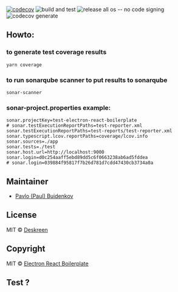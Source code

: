 [![codecov](https://codecov.io/gh/pavlobu/test-electron-boilerplate-ci/branch/master/graph/badge.svg)](https://codecov.io/gh/pavlobu/deskreen)
![build and test](https://github.com/pavlobu/deskreen/workflows/build%20and%20test/badge.svg)
![release all os -- no code signing](https://github.com/pavlobu/deskreen/workflows/release%20all%20os%20--%20no%20code%20signing/badge.svg)
![codecov generate](https://github.com/pavlobu/deskreen/workflows/codecov%20generate/badge.svg)

## Howto:

### to generate test coverage results

```
yarn coverage
```

### to run sonarqube scanner to put results to sonarqube

```
sonar-scanner
```

### sonar-project.properties example:

```
sonar.projectKey=test-electron-react-boilerplate
# sonar.testExecutionReportPaths=test-reporter.xml
sonar.testExecutionReportPaths=test-reports/test-reporter.xml
sonar.typescript.lcov.reportPaths=coverage/lcov.info
sonar.sources=./app
sonar.tests=./test
sonar.host.url=http://localhost:9000
sonar.login=d0c254aaff5ebd89dd5c6f0663238ab6ad5fddea
# sonar.login=039884f95817f7b26d781d7cdd47430cb3734a0a

```

## Maintainer

- [Pavlo (Paul) Buidenkov](https://github.com/pavlo/buidenkov)

## License

MIT © [Deskreen](https://github.com/pavlobu/deskreen)

## Copyright

MIT © [Electron React Boilerplate](https://github.com/electron-react-boilerplate)

## Test ?
